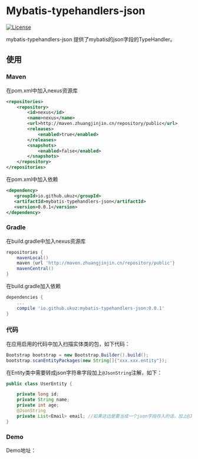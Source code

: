 # Mybatis-typehandlers-json
[![License](https://img.shields.io/badge/license-Apache%202-4EB1BA.svg)](https://www.apache.org/licenses/LICENSE-2.0.html)

mybatis-typehandlers-json 提供了mybatis的json字段的TypeHandler。

## 使用

### Maven

在pom.xml中加入nexus资源库

```xml
<repositories>
    <repository>
        <id>nexus</id>
        <name>nexus</name>
        <url>http://maven.zhuangjinjin.cn/repository/public</url>
        <releases>
            <enabled>true</enabled>
        </releases>
        <snapshots>
            <enabled>false</enabled>
        </snapshots>
    </repository>
</repositories>
```

在pom.xml中加入依赖

```xml
<dependency>
   <groupId>io.github.ukuz</groupId>
   <artifactId>mybatis-typehandlers-json</artifactId>
   <version>0.0.1</version>
</dependency>
```

### Gradle

在build.gradle中加入nexus资源库

```groovy
repositories {
    mavenLocal()
    maven {url 'http://maven.zhuangjinjin.cn/repository/public'}
    mavenCentral()
}
```

在build.gradle加入依赖

```groovy
dependencies {
    ...
    compile 'io.github.ukuz:mybatis-typehandlers-json:0.0.1'
}
```

### 代码

在应用启用的代码中加入扫描实体类的包，如下代码：

```java
Bootstrap bootstrap = new Bootstrap.Builder().build();
bootstrap.scanEntityPackages(new String[]{"xxx.xxx.entity"});
```

在Entity类中需要转成json字符串字段加上`@JsonString`注解，如下：

```java
public class UserEntity {

    private long id;
    private String name;
    private int age;
    @JsonString
    private List<Email> email; //如果这边是要当成一个json字段存入的话，加上@JsonString
}
```

### Demo

Demo地址：
